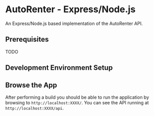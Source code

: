# AutoRenter - Express/Node.js #

An Express/Node.js based implementation of the AutoRenter API.

## Prerequisites ##

TODO

## Development Environment Setup ##

## Browse the App

After performing a build you should be able to run the application by browsing to `http://localhost:XXXX/`. You can see the API running at `http://localhost:XXXX/api`.

